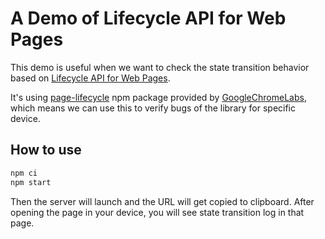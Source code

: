 # A Demo of Lifecycle API for Web Pages

This demo is useful when we want to check the state transition behavior based on [Lifecycle API for Web Pages](https://github.com/WICG/page-lifecycle).

It's using [page-lifecycle](https://github.com/GoogleChromeLabs/page-lifecycle) npm package provided by [GoogleChromeLabs](https://github.com/GoogleChromeLabs), which means we can use this to verify bugs of the library for specific device.

## How to use

```sh
npm ci
npm start
```

Then the server will launch and the URL will get copied to clipboard.
After opening the page in your device, you will see state transition log in that page.
